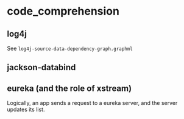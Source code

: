 # code_comprehension

## log4j

See `log4j-source-data-dependency-graph.graphml`

## jackson-databind

## eureka (and the role of xstream)
Logically, an app sends a request to a eureka server, and the server updates its list.
